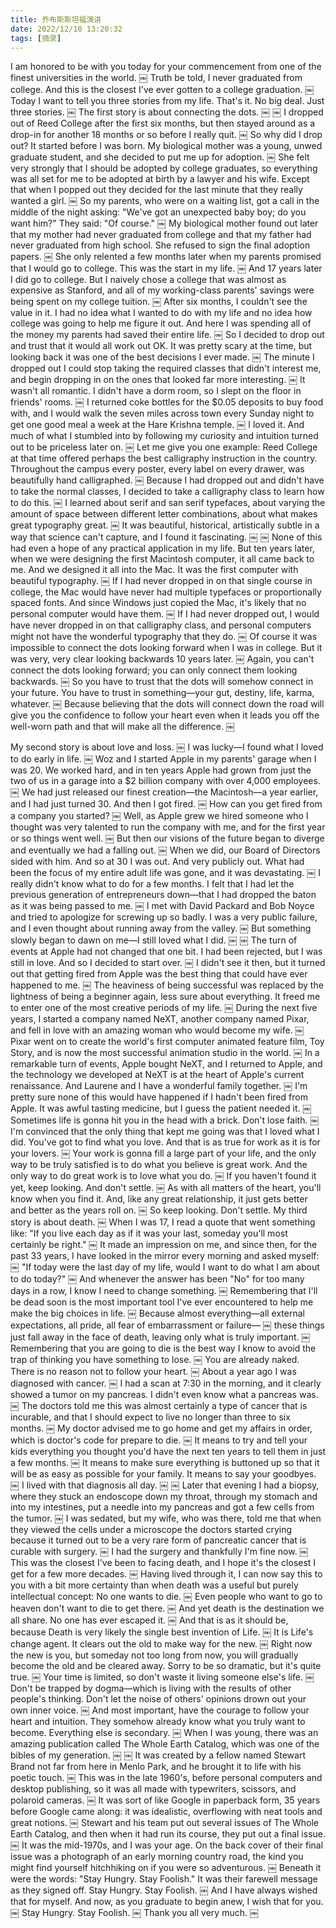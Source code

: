```yaml
---
title: 乔布斯斯坦福演讲
date: 2022/12/10 13:20:32
tags: [摘录]
---
```

I am honored to be with you today for your commencement from one of the finest universities in the world.
￼
Truth be told, I never graduated from college. And this is the closest I've ever gotten to a college graduation.
￼
Today I want to tell you three stories from my life. That's it. No big deal. Just three stories.
￼
The first story is about connecting the dots.
￼
￼
I dropped out of Reed College after the first six months, but then stayed around as a drop-in for another 18 months or so before I really quit.
￼
So why did I drop out? It started before I was born. My biological mother was a young, unwed graduate student, and she decided to put me up for adoption.
￼
She felt very strongly that I should be adopted by college graduates, so everything was all set for me to be adopted at birth by a lawyer and his wife. Except that when I popped out they decided for the last minute that they really wanted a girl.
￼
So my parents, who were on a waiting list, got a call in the middle of the night asking: "We've got an unexpected baby boy; do you want him?" They said: "Of course."
￼
My biological mother found out later that my mother had never graduated from college and that my father had never graduated from high school. She refused to sign the final adoption papers.
￼
She only relented a few months later when my parents promised that I would go to college. This was the start in my life.
￼
And 17 years later I did go to college. But I naively chose a college that was almost as expensive as Stanford, and all of my working-class parents' savings were being spent on my college tuition.
￼
After six months, I couldn't see the value in it. I had no idea what I wanted to do with my life and no idea how college was going to help me figure it out. And here I was spending all of the money my parents had saved their entire life.
￼
So I decided to drop out and trust that it would all work out OK. It was pretty scary at the time, but looking back it was one of the best decisions I ever made.
￼
The minute I dropped out I could stop taking the required classes that didn't interest me, and begin dropping in on the ones that looked far more interesting.
￼
It wasn't all romantic. I didn't have a dorm room, so I slept on the floor in friends' rooms.
￼
I returned coke bottles for the $0.05 deposits to buy food with, and I would walk the seven miles across town every Sunday night to get one good meal a week at the Hare Krishna temple.
￼
I loved it. And much of what I stumbled into by following my curiosity and intuition turned out to be priceless later on.
￼
Let me give you one example: Reed College at that time offered perhaps the best calligraphy instruction in the country. Throughout the campus every poster, every label on every drawer, was beautifully hand calligraphed.
￼
Because I had dropped out and didn't have to take the normal classes, I decided to take a calligraphy class to learn how to do this.
￼
I learned about serif and san serif typefaces, about varying the amount of space between different letter combinations, about what makes great typography great.
￼
It was beautiful, historical, artistically subtle in a way that science can't capture, and I found it fascinating.
￼
￼
None of this had even a hope of any practical application in my life. But ten years later, when we were designing the first Macintosh computer, it all came back to me. And we designed it all into the Mac. It was the first computer with beautiful typography.
￼
If I had never dropped in on that single course in college, the Mac would have never had multiple typefaces or proportionally spaced fonts. And since Windows just copied the Mac, it's likely that no personal computer would have them.
￼
If I had never dropped out, I would have never dropped in on that calligraphy class, and personal computers might not have the wonderful typography that they do.
￼
Of course it was impossible to connect the dots looking forward when I was in college. But it was very, very clear looking backwards 10 years later.
￼
Again, you can't connect the dots looking forward; you can only connect them looking backwards.
￼
So you have to trust that the dots will somehow connect in your future. You have to trust in something—your gut, destiny, life, karma, whatever.
￼
Because believing that the dots will connect down the road will give you the confidence to follow your heart even when it leads you off the well-worn path and that will make all the difference.
￼

My second story is about love and loss.
￼
I was lucky—I found what I loved to do early in life.
￼
Woz and I started Apple in my parents' garage when I was 20. We worked hard, and in ten years Apple had grown from just the two of us in a garage into a $2 billion company with over 4,000 employees.
￼
We had just released our finest creation—the Macintosh—a year earlier, and I had just turned 30. And then I got fired.
￼
How can you get fired from a company you started?
￼
Well, as Apple grew we hired someone who I thought was very talented to run the company with me, and for the first year or so things went well.
￼
But then our visions of the future began to diverge and eventually we had a falling out.
￼
When we did, our Board of Directors sided with him. And so at 30 I was out. And very publicly out. What had been the focus of my entire adult life was gone, and it was devastating.
￼
I really didn't know what to do for a few months. I felt that I had let the previous generation of entrepreneurs down—that I had dropped the baton as it was being passed to me.
￼
I met with David Packard and Bob Noyce and tried to apologize for screwing up so badly. I was a very public failure, and I even thought about running away from the valley.
￼
But something slowly began to dawn on me—I still loved what I did.
￼
￼
The turn of events at Apple had not changed that one bit. I had been rejected, but I was still in love. And so I decided to start over.
￼
I didn't see it then, but it turned out that getting fired from Apple was the best thing that could have ever happened to me.
￼
The heaviness of being successful was replaced by the lightness of being a beginner again, less sure about everything. It freed me to enter one of the most creative periods of my life.
￼
During the next five years, I started a company named NeXT, another company named Pixar, and fell in love with an amazing woman who would become my wife.
￼
Pixar went on to create the world's first computer animated feature film, Toy Story, and is now the most successful animation studio in the world.
￼
In a remarkable turn of events, Apple bought NeXT, and I returned to Apple, and the technology we developed at NeXT is at the heart of Apple's current renaissance. And Laurene and I have a wonderful family together.
￼
I'm pretty sure none of this would have happened if I hadn't been fired from Apple. It was awful tasting medicine, but I guess the patient needed it.
￼
Sometimes life is gonna hit you in the head with a brick. Don't lose faith.
￼
I'm convinced that the only thing that kept me going was that I loved what I did. You've got to find what you love. And that is as true for work as it is for your lovers.
￼
Your work is gonna fill a large part of your life, and the only way to be truly satisfied is to do what you believe is great work. And the only way to do great work is to love what you do.
￼
If you haven't found it yet, keep looking. And don't settle.
￼
As with all matters of the heart, you'll know when you find it. And, like any great relationship, it just gets better and better as the years roll on.
￼
So keep looking. Don't settle.
My third story is about death.
￼
When I was 17, I read a quote that went something like: "If you live each day as if it was your last, someday you'll most certainly be right."
￼
It made an impression on me, and since then, for the past 33 years, I have looked in the mirror every morning and asked myself:
￼
"If today were the last day of my life, would I want to do what I am about to do today?"
￼
And whenever the answer has been "No" for too many days in a row, I know I need to change something.
￼
Remembering that I'll be dead soon is the most important tool I've ever encountered to help me make the big choices in life.
￼
Because almost everything—all external expectations, all pride, all fear of embarrassment or failure—
￼
these things just fall away in the face of death, leaving only what is truly important.
￼
Remembering that you are going to die is the best way I know to avoid the trap of thinking you have something to lose.
￼
You are already naked. There is no reason not to follow your heart.
￼
About a year ago I was diagnosed with cancer.
￼
I had a scan at 7:30 in the morning, and it clearly showed a tumor on my pancreas. I didn't even know what a pancreas was.
￼
The doctors told me this was almost certainly a type of cancer that is incurable, and that I should expect to live no longer than three to six months.
￼
My doctor advised me to go home and get my affairs in order, which is doctor's code for prepare to die.
￼
It means to try and tell your kids everything you thought you'd have the next ten years to tell them in just a few months.
￼
It means to make sure everything is buttoned up so that it will be as easy as possible for your family. It means to say your goodbyes.
￼
I lived with that diagnosis all day.
￼
￼
Later that evening I had a biopsy, where they stuck an endoscope down my throat, through my stomach and into my intestines, put a needle into my pancreas and got a few cells from the tumor.
￼
I was sedated, but my wife, who was there, told me that when they viewed the cells under a microscope the doctors started crying because it turned out to be a very rare form of pancreatic cancer that is curable with surgery.
￼
I had the surgery and thankfully I'm fine now.
￼
This was the closest I've been to facing death, and I hope it's the closest I get for a few more decades.
￼
Having lived through it, I can now say this to you with a bit more certainty than when death was a useful but purely intellectual concept: No one wants to die.
￼
Even people who want to go to heaven don't want to die to get there.
￼
And yet death is the destination we all share. No one has ever escaped it.
￼
And that is as it should be, because Death is very likely the single best invention of Life.
￼
It is Life's change agent. It clears out the old to make way for the new.
￼
Right now the new is you, but someday not too long from now, you will gradually become the old and be cleared away. Sorry to be so dramatic, but it's quite true.
￼
Your time is limited, so don't waste it living someone else's life.
￼
Don't be trapped by dogma—which is living with the results of other people's thinking. Don't let the noise of others' opinions drown out your own inner voice.
￼
And most important, have the courage to follow your heart and intuition. They somehow already know what you truly want to become. Everything else is secondary.
￼
When I was young, there was an amazing publication called The Whole Earth Catalog, which was one of the bibles of my generation.
￼
￼
It was created by a fellow named Stewart Brand not far from here in Menlo Park, and he brought it to life with his poetic touch.
￼
This was in the late 1960's, before personal computers and desktop publishing, so it was all made with typewriters, scissors, and polaroid cameras.
￼
It was sort of like Google in paperback form, 35 years before Google came along: it was idealistic, overflowing with neat tools and great notions.
￼
Stewart and his team put out several issues of The Whole Earth Catalog, and then when it had run its course, they put out a final issue.
￼
It was the mid-1970s, and I was your age. On the back cover of their final issue was a photograph of an early morning country road, the kind you might find yourself hitchhiking on if you were so adventurous.
￼
Beneath it were the words: "Stay Hungry. Stay Foolish." It was their farewell message as they signed off. Stay Hungry. Stay Foolish.
￼
And I have always wished that for myself. And now, as you graduate to begin anew, I wish that for you.
￼
Stay Hungry. Stay Foolish.
￼
Thank you all very much.
￼
